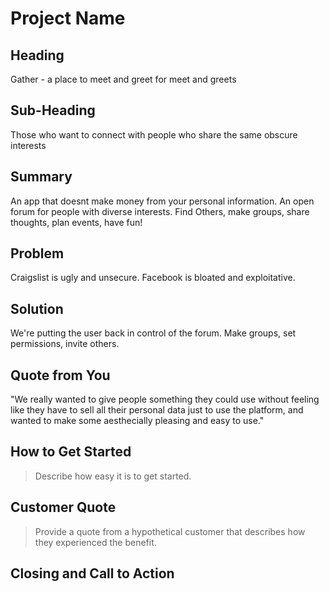 # Project Name #

<!-- 
> This material was originally posted [here](http://www.quora.com/What-is-Amazons-approach-to-product-development-and-product-management). It is reproduced here for posterities sake.

There is an approach called "working backwards" that is widely used at Amazon. They work backwards from the customer, rather than starting with an idea for a product and trying to bolt customers onto it. While working backwards can be applied to any specific product decision, using this approach is especially important when developing new products or features.

For new initiatives a product manager typically starts by writing an internal press release announcing the finished product. The target audience for the press release is the new/updated product's customers, which can be retail customers or internal users of a tool or technology. Internal press releases are centered around the customer problem, how current solutions (internal or external) fail, and how the new product will blow away existing solutions.

If the benefits listed don't sound very interesting or exciting to customers, then perhaps they're not (and shouldn't be built). Instead, the product manager should keep iterating on the press release until they've come up with benefits that actually sound like benefits. Iterating on a press release is a lot less expensive than iterating on the product itself (and quicker!).

If the press release is more than a page and a half, it is probably too long. Keep it simple. 3-4 sentences for most paragraphs. Cut out the fat. Don't make it into a spec. You can accompany the press release with a FAQ that answers all of the other business or execution questions so the press release can stay focused on what the customer gets. My rule of thumb is that if the press release is hard to write, then the product is probably going to suck. Keep working at it until the outline for each paragraph flows. 

Oh, and I also like to write press-releases in what I call "Oprah-speak" for mainstream consumer products. Imagine you're sitting on Oprah's couch and have just explained the product to her, and then you listen as she explains it to her audience. That's "Oprah-speak", not "Geek-speak".

Once the project moves into development, the press release can be used as a touchstone; a guiding light. The product team can ask themselves, "Are we building what is in the press release?" If they find they're spending time building things that aren't in the press release (overbuilding), they need to ask themselves why. This keeps product development focused on achieving the customer benefits and not building extraneous stuff that takes longer to build, takes resources to maintain, and doesn't provide real customer benefit (at least not enough to warrant inclusion in the press release).
 -->
 
## Heading ##
  <!-- > Name the product in a way the reader (i.e. your target customers) will understand. -->
  Gather - a place to meet and greet for meet and greets

## Sub-Heading ##
  <!-- > Describe who the market for the product is and what benefit they get. One sentence only underneath the title. -->
  Those who want to connect with people who share the same obscure interests

## Summary ##
  <!-- > Give a summary of the product and the benefit. Assume the reader will not read anything else so make this paragraph good. -->
  An app that doesnt make money from your personal information. An open forum for people with diverse interests. Find Others, make groups, share thoughts, plan events, have fun!

## Problem ##
  <!-- > Describe the problem your product solves. -->
  Craigslist is ugly and unsecure. Facebook is bloated and exploitative.

## Solution ##
  <!-- > Describe how your product elegantly solves the problem. -->
  We're putting the user back in control of the forum. Make groups, set permissions, invite others.

## Quote from You ##
  <!-- > A quote from a spokesperson in your company. -->
  "We really wanted to give people something they could use without feeling like they have to sell all their personal data just to use the platform, and wanted to make some aesthecially pleasing and easy to use."

## How to Get Started ##
  > Describe how easy it is to get started.

## Customer Quote ##
  > Provide a quote from a hypothetical customer that describes how they experienced the benefit.

## Closing and Call to Action ##
  <!-- > Wrap it up and give pointers where the reader should go next. -->
